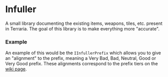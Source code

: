# Infuller
A small library documenting the existing items, weapons, tiles, etc. present in Terraria. The goal of this library is to make everything more "accurate".

### Example
An example of this would be the `IInfullerPrefix` which allows you to give an "alignment" to the prefix, meaning a Very Bad, Bad, Neutral, Good or Very Good prefix.
These alignments correspond to the prefix tiers on the [wiki page](https://terraria.fandom.com/wiki/Modifiers#Complete_list).
